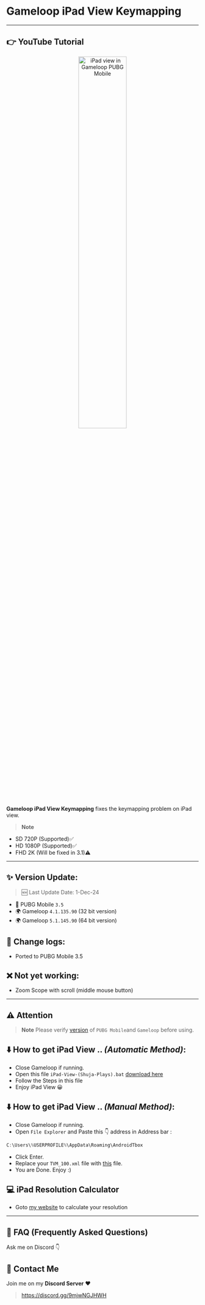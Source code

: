 # Gameloop iPad View Keymapping

---
## 👉 YouTube Tutorial
<a href="https://www.youtube.com/watch?v=2CHkmXX25Vk" title="iPad view in Pubg Mobile without any file">
  <p align="center">
    <img width="50%" src="https://i3.ytimg.com/vi/2CHkmXX25Vk/maxresdefault.jpg" alt="iPad view in Gameloop PUBG Mobile"/>
  </p>
</a>

**Gameloop iPad View Keymapping** fixes the keymapping problem on iPad view. 
> **Note**
- SD 720P (Supported)✅
- HD 1080P (Supported)✅
- FHD 2K (Will be fixed in 3.1)⚠️
---

## ✨ Version Update:

> 🆕 Last Update Date: 1-Dec-24
- 🔫 PUBG Mobile `3.5`
- 🌍 Gameloop `4.1.135.90` (32 bit version)
- 🌍 Gameloop `5.1.145.90` (64 bit version)

## 📜 Change logs:
- Ported to PUBG Mobile 3.5

## ❌ Not yet working:
- Zoom Scope with scroll (middle mouse button)
---

## ⚠️ Attention
> **Note**
> Please verify [version](https://github.com/cool-dev-code/Gameloop-iPad-view-Keymapping/blob/main/Readme.md#-version-update) of `PUBG Mobile`and `Gameloop` before using.

## ⬇️ How to get iPad View .. *(Automatic Method)*:
- Close Gameloop if running.
- Open this file `iPad-View-(Shuja-Plays).bat` [download here](https://raw.githubusercontent.com/cool-dev-code/Gameloop-iPad-view-Keymapping/refs/heads/main/IPad-View-(Shuja-Plays).bat)
- Follow the Steps in this file
- Enjoy iPad View 😀

## ⬇️ How to get iPad View .. *(Manual Method)*:
- Close Gameloop if running.
- Open `File Explorer` and Paste this 👇 address in Address bar : 
```js
C:\Users\%USERPROFILE%\AppData\Roaming\AndroidTbox
```
- Click Enter.
- Replace your `TVM_100.xml` file with [this](https://github.com/cool-dev-code/Gameloop-iPad-view-Keymapping/releases) file.
- You are Done. Enjoy :)

## 💻 iPad Resolution Calculator
- Goto [my website](https://cool-dev-code.github.io/ipad-view-calculator/) to calculate your resolution

---
## 🤔 FAQ (Frequently Asked Questions)
Ask me on Discord 👇

## 💬 Contact Me
Join me on my **Discord Server** ❤️
> https://discord.gg/9mjwNGJHWH
